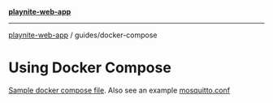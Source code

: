 [**playnite-web-app**](../../README.md)

***

[playnite-web-app](../../README.md) / guides/docker-compose

# Using Docker Compose

[Sample docker compose file](../../_media/playnite-web.docker-compose.yaml). Also see an example [mosquitto.conf](../../_media/mosquitto.conf)
